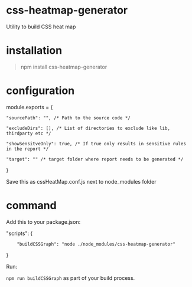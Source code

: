 # css-heatmap-generator
Utility to build CSS heat map

# installation

> npm install css-heatmap-generator

# configuration

module.exports = {
        
    "sourcePath": "", /* Path to the source code */
    
    "excludeDirs": [], /* List of directories to exclude like lib, thirdparty etc */
    
    "showSensitveOnly": true, /* If true only results in sensitive rules in the report */
    
    "target": "" /* target folder where report needs to be generated */   
}


Save this as cssHeatMap.conf.js next to node_modules folder

# command

Add this to your package.json:

"scripts": {

        "buildCSSGraph": "node ./node_modules/css-heatmap-generator"
        
}

Run:

<code>npm run buildCSSGraph</code> as part of your build process.
